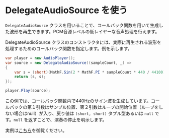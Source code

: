# DelegateAudioSource を使う

`DelegateAudioSource` クラスを用いることで、コールバック関数を用いて生成した波形を再生できます。PCM音源レベルの低レイヤーな音声処理を行えます。

DelegateAudioSource クラスのコンストラクタには、実際に再生される波形を処理するためのコールバック関数を指定します。例を示します。

```cs
var player = new AudioPlayer();
var source = new DelegateAudioSource((sampleCount, _) =>
{
    var s = (short)(MathF.Sin(2 * MathF.PI * sampleCount * 440 / 44100) * 10000);
    return (s, s);
});

player.Play(source);
```

この例では、コールバック関数内で440Hzのサイン波を生成しています。コールバックの第１引数はサンプル位置、第２引数はループの開始位置（ループをしない場合はnull）が入り、戻り値は `(short, short)` タプル型あるいは `null` です。`null` を返すことで、演奏の停止を明示します。

実例は[こちら](/demo/Scenes/Examples/audio/DelegateExampleScene.cs)を御覧ください。

